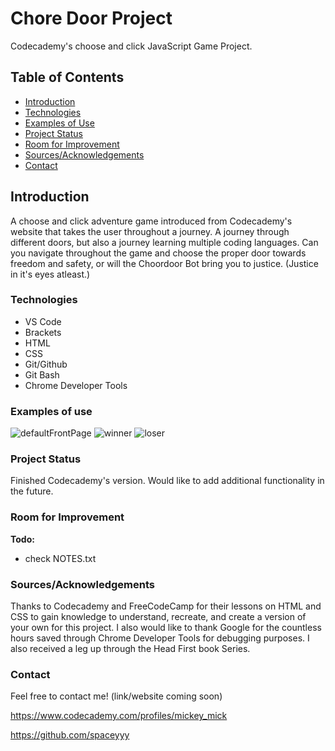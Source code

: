 # Chore Door Project

Codecademy's choose and click JavaScript Game Project.

## Table of Contents

+ [Introduction](https://github.com/spaceyyy/choorDoor#introduction)
+ [Technologies](https://github.com/spaceyyy/choorDoor#technologies)
+ [Examples of Use](https://github.com/spaceyyy/choorDoor#examples-of-use)
+ [Project Status](https://github.com/spaceyyy/choorDoor#project-status)
+ [Room for Improvement](https://github.com/spaceyyy/choorDoor#room-for-improvement)
+ [Sources/Acknowledgements](https://github.com/spaceyyy/choorDoor#sourcesacknowledgements)
+ [Contact](https://github.com/spaceyyy/choorDoor#contact)

## Introduction

A choose and click adventure game introduced from Codecademy's website that takes the user throughout a journey. A journey through different doors, but also a journey learning multiple coding languages. Can you navigate throughout the game and 
choose the proper door towards freedom and safety, or will the Choordoor Bot bring you to justice. (Justice in it's eyes
atleast.)

### Technologies

+ VS Code
+ Brackets
+ HTML
+ CSS 
+ Git/Github
+ Git Bash
+ Chrome Developer Tools

### Examples of use

![defaultFrontPage]()
![winner]()
![loser]()

### Project Status

Finished Codecademy's version. Would like to add additional functionality in the future.

### Room for Improvement

__Todo:__
+ check NOTES.txt

### Sources/Acknowledgements

Thanks to Codecademy and FreeCodeCamp for their lessons on HTML and CSS to gain knowledge to understand, recreate, and create a version of your own for this project. I also would like to
thank Google for the countless hours saved through Chrome Developer Tools for debugging purposes.
I also received a leg up through the Head First book Series.

### Contact

Feel free to contact me! (link/website coming soon)

https://www.codecademy.com/profiles/mickey_mick

https://github.com/spaceyyy